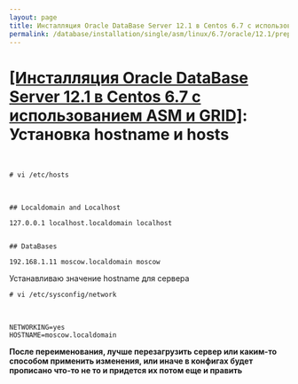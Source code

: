 ```yaml
---
layout: page
title: Инсталляция Oracle DataBase Server 12.1 в Centos 6.7 с использованием ASM и GRID - Установка hostname и hosts
permalink: /database/installation/single/asm/linux/6.7/oracle/12.1/prepare/
---
```


# <a href="/database/installation/single/asm/linux/6.7/oracle/12.1/">[Инсталляция Oracle DataBase Server 12.1 в Centos 6.7 с использованием ASM и GRID]</a>: Установка hostname и hosts

<br/>


	# vi /etc/hosts

<br/>

	## Localdomain and Localhost

	127.0.0.1 localhost.localdomain localhost


	## DataBases

	192.168.1.11 moscow.localdomain moscow



 Устанавливаю значение hostname для сервера

    # vi /etc/sysconfig/network

<br/>

    NETWORKING=yes
    HOSTNAME=moscow.localdomain


**После переименования, лучше перезагрузить сервер или каким-то способом применить изменения, или иначе в конфигах будет прописано что-то не то и придется их потом еще и править**
